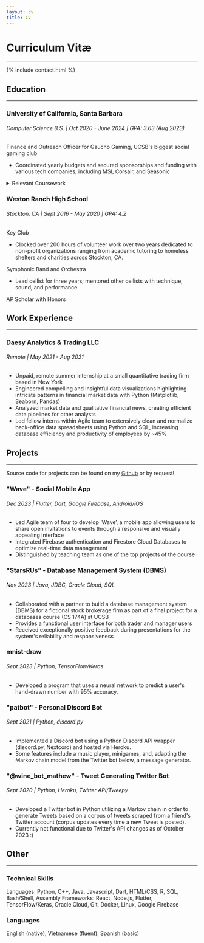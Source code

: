 ```yaml
---
layout: cv
title: CV
---
```


# Curriculum Vitæ
---

{% include contact.html %}

## Education
---

### University of California, Santa Barbara
###### Computer Science B.S. | Oct 2020 - June 2024 | GPA: 3.63 (Aug 2023)

Finance and Outreach Officer for Gaucho Gaming, UCSB's biggest social gaming club
* Coordinated yearly budgets and secured sponsorships and funding with various tech companies, including MSI, Corsair, and Seasonic

<details>
    <summary>Relevant Coursework</summary>
    <ul>
        <li> Data Structures and Algorithms I/II (CS130A-B, F22-W23) </li>
        <li> Probability and Statistics I/II (PSTAT 120A-B, W22-S22) </li>
        <li> Intro to Computational Science (CS 111, W23) </li>
        <li> Computer Architecture (CS 154, W23) </li>
        <li> Automata Theory (CS 138, S23) </li>
        <li> Intro to Artificial Intelligence and Machine Learning (CS 165A-B, S23) </li>
        <li> Advanced Application Programming (CS 156, S23) </li>
        <li> Mobile App Development (CS 184, F23) </li>
        <li> Fundamentals of Database Systems (CS 174A, F23) </li>
        <li> Algorithms Engineering (CS 190I, W24) </li>
        <li> Operating Systems (CS 170, W24) </li>
        <li> Programming Languages (CS 162, W24) </li>
    </ul>
</details>


### Weston Ranch High School

###### Stockton, CA | Sept 2016 - May 2020 | GPA: 4.2

Key Club
* Clocked over 200 hours of volunteer work over two years dedicated to non-profit organizations ranging from academic tutoring to homeless shelters and charities across Stockton, CA.

Symphonic Band and Orchestra
* Lead cellist for three years; mentored other cellists with technique, sound, and performance

AP Scholar with Honors


## Work Experience
---

### Daesy Analytics & Trading LLC
###### Remote | May 2021 - Aug 2021

* Unpaid, remote summer internship at a small quantitative trading firm based in New York
* Engineered compelling and insightful data visualizations highlighting intricate patterns in financial market data with Python (Matplotlib, Seaborn, Pandas)
* Analyzed market data and qualitative financial news, creating efficient data pipelines for other analysts
* Led fellow interns within Agile team to extensively clean and normalize back-office data spreadsheets using Python and SQL, increasing database efficiency and productivity of employees by ~45%


## Projects
---

Source code for projects can be found on my [Github](https://github.com/khtran1) or by request!

### "Wave" - Social Mobile App
###### Dec 2023 | Flutter, Dart, Google Firebase, Android/iOS

* Led Agile team of four to develop ‘Wave’, a mobile app allowing users to share open invitations to events through a responsive and visually appealing interface
* Integrated Firebase authentication and Firestore Cloud Databases to optimize real-time data management
* Distinguished by teaching team as one of the top projects of the course


### "StarsRUs" - Database Management System (DBMS)
###### Nov 2023 | Java, JDBC, Oracle Cloud, SQL

* Collaborated with a partner to build a database management system (DBMS) for a fictional stock brokerage firm as part of a final project for a databases course (CS 174A) at UCSB
* Provides a functional user interface for both trader and manager users
* Received exceptionally positive feedback during presentations for the system's reliability and responsiveness


### mnist-draw
###### Sept 2023 | Python, TensorFlow/Keras

* Developed a program that uses a neural network to predict a user's hand-drawn number with 95% accuracy.


### "patbot" - Personal Discord Bot
###### Sept 2021 | Python, discord.py

* Implemented a Discord bot using a Python Discord API wrapper (discord.py, Nextcord) and hosted via Heroku.
* Some features include a music player, minigames, and, adapting the Markov chain model from the Twitter bot below, a message generator.


### "@wine_bot_mathew" - Tweet Generating Twitter Bot
###### Sept 2020 | Python, Heroku, Twitter API/Tweepy

* Developed a Twitter bot in Python utilizing a Markov chain in order to generate Tweets based on a corpus of tweets scraped from a friend's Twitter account (corpus updates every time a new Tweet is posted).
* Currently not functional due to Twitter's API changes as of October 2023 :(


## Other
---

### Technical Skills
Languages: Python, C++, Java, Javascript, Dart, HTML/CSS, R, SQL, Bash/Shell, Assembly
Frameworks: React, Node.js, Flutter, TensorFlow/Keras, Oracle Cloud, Git, Docker, Linux, Google Firebase

### Languages
English (native), Vietnamese (fluent), Spanish (basic)
